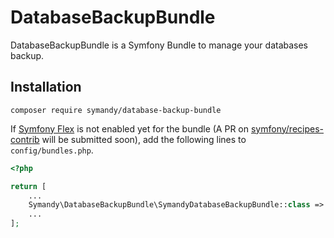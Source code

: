 # DatabaseBackupBundle

DatabaseBackupBundle is a Symfony Bundle to manage your databases backup.  

## Installation

```shell
composer require symandy/database-backup-bundle
```

If [Symfony Flex](https://github.com/symfony/flex) is not enabled yet for the bundle (A PR on 
[symfony/recipes-contrib](https://github.com/symfony/recipes-contrib) will be submitted soon), add the following lines
to `config/bundles.php`.

```php 
<?php

return [
    ...
    Symandy\DatabaseBackupBundle\SymandyDatabaseBackupBundle::class => ['all' => true],
    ...
];
```
